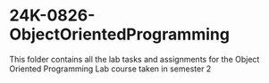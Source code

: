 # 24K-0826-ObjectOrientedProgramming
This folder contains all the lab tasks and assignments for the Object Oriented Programming Lab course taken in semester 2
